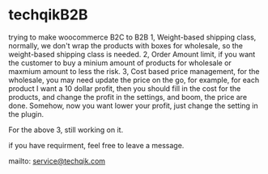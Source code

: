# techqikB2B

trying to make woocommerce B2C to B2B
1, Weight-based shipping class, normally, we don't wrap the products with boxes for wholesale, so the weight-based shipping class is needed.
2, Order Amount limit, if you want the customer to buy a minium amount of products for wholesale or maxmium amount to less the risk.
3, Cost based price management, for the wholesale, you may need update the price on the go, for example, for each product I want a 10 dollar profit, then you should fill in the cost for the products, and change the profit in the settings, and boom, the price are done. Somehow, now you want lower your profit, just change the setting in the plugin. 

For the above 3, still working on it.

if you have requirment, feel free to leave a message.

mailto: service@techqik.com
